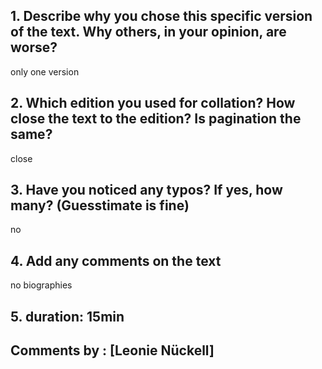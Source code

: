 ## 1. Describe why you chose this specific version of the text. Why others, in your opinion, are worse?

only one version

## 2. Which edition you used for collation? How close the text to the edition? Is pagination the same?
close

## 3. Have you noticed any typos? If yes, how many? (Guesstimate is fine)

no

## 4. Add any comments on the text

no biographies

## 5. duration: 15min

## Comments by : [Leonie  Nückell]

